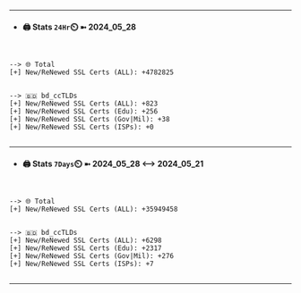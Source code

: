 

---
- #### 🖨️ **Stats** `24Hr`⏲️ ➼ 2024_05_28
```console


--> 🌐 Total
[+] New/ReNewed SSL Certs (ALL): +4782825


--> 🇧🇩 bd_ccTLDs
[+] New/ReNewed SSL Certs (ALL): +823
[+] New/ReNewed SSL Certs (Edu): +256
[+] New/ReNewed SSL Certs (Gov|Mil): +38
[+] New/ReNewed SSL Certs (ISPs): +0


```

---
- #### 🖨️ **Stats** `7Days`⏲️ ➼ 2024_05_28 <--> 2024_05_21
```console


--> 🌐 Total
[+] New/ReNewed SSL Certs (ALL): +35949458


--> 🇧🇩 bd_ccTLDs
[+] New/ReNewed SSL Certs (ALL): +6298
[+] New/ReNewed SSL Certs (Edu): +2317
[+] New/ReNewed SSL Certs (Gov|Mil): +276
[+] New/ReNewed SSL Certs (ISPs): +7


```

---

